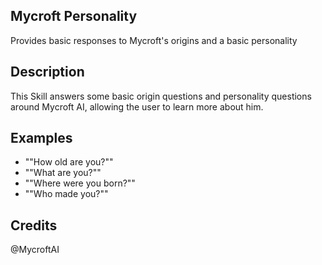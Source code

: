 ## Mycroft Personality
Provides basic responses to Mycroft's origins and a basic personality

## Description 
This Skill answers some basic origin questions and personality questions around Mycroft AI, allowing the user to learn more about him. 

## Examples 
* ""How old are you?""
* ""What are you?""
* ""Where were you born?""
* ""Who made you?""

## Credits 
@MycroftAI
